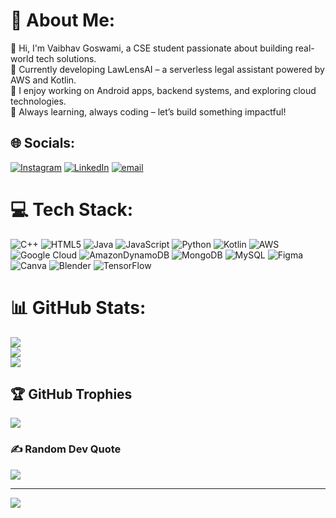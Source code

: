 # 💫 About Me:
👋 Hi, I'm Vaibhav Goswami, a CSE student passionate about building real-world tech solutions.  <br>📱 Currently developing LawLensAI – a serverless legal assistant powered by AWS and Kotlin.  <br>🚀 I enjoy working on Android apps, backend systems, and exploring cloud technologies.  <br>🌱 Always learning, always coding – let’s build something impactful!<br>


## 🌐 Socials:
[![Instagram](https://img.shields.io/badge/Instagram-%23E4405F.svg?logo=Instagram&logoColor=white)](https://instagram.com/14o9_vaibhav.gsmi) [![LinkedIn](https://img.shields.io/badge/LinkedIn-%230077B5.svg?logo=linkedin&logoColor=white)](https://linkedin.com/in/in/mist-vaibhav-goswami) [![email](https://img.shields.io/badge/Email-D14836?logo=gmail&logoColor=white)](mailto:vaibhavgoswami5002.14@gmail.com) 

# 💻 Tech Stack:
![C++](https://img.shields.io/badge/c++-%2300599C.svg?style=flat&logo=c%2B%2B&logoColor=white) ![HTML5](https://img.shields.io/badge/html5-%23E34F26.svg?style=flat&logo=html5&logoColor=white) ![Java](https://img.shields.io/badge/java-%23ED8B00.svg?style=flat&logo=openjdk&logoColor=white) ![JavaScript](https://img.shields.io/badge/javascript-%23323330.svg?style=flat&logo=javascript&logoColor=%23F7DF1E) ![Python](https://img.shields.io/badge/python-3670A0?style=flat&logo=python&logoColor=ffdd54) ![Kotlin](https://img.shields.io/badge/kotlin-%237F52FF.svg?style=flat&logo=kotlin&logoColor=white) ![AWS](https://img.shields.io/badge/AWS-%23FF9900.svg?style=flat&logo=amazon-aws&logoColor=white) ![Google Cloud](https://img.shields.io/badge/GoogleCloud-%234285F4.svg?style=flat&logo=google-cloud&logoColor=white) ![AmazonDynamoDB](https://img.shields.io/badge/Amazon%20DynamoDB-4053D6?style=flat&logo=Amazon%20DynamoDB&logoColor=white) ![MongoDB](https://img.shields.io/badge/MongoDB-%234ea94b.svg?style=flat&logo=mongodb&logoColor=white) ![MySQL](https://img.shields.io/badge/mysql-4479A1.svg?style=flat&logo=mysql&logoColor=white) ![Figma](https://img.shields.io/badge/figma-%23F24E1E.svg?style=flat&logo=figma&logoColor=white) ![Canva](https://img.shields.io/badge/Canva-%2300C4CC.svg?style=flat&logo=Canva&logoColor=white) ![Blender](https://img.shields.io/badge/blender-%23F5792A.svg?style=flat&logo=blender&logoColor=white) ![TensorFlow](https://img.shields.io/badge/TensorFlow-%23FF6F00.svg?style=flat&logo=TensorFlow&logoColor=white)
# 📊 GitHub Stats:
![](https://github-readme-stats.vercel.app/api?username=vaibhavgoswami14o9&theme=midnight-purple&hide_border=false&include_all_commits=false&count_private=false)<br/>
![](https://nirzak-streak-stats.vercel.app/?user=vaibhavgoswami14o9&theme=midnight-purple&hide_border=false)<br/>
![](https://github-readme-stats.vercel.app/api/top-langs/?username=vaibhavgoswami14o9&theme=midnight-purple&hide_border=false&include_all_commits=false&count_private=false&layout=compact)

## 🏆 GitHub Trophies
![](https://github-profile-trophy.vercel.app/?username=vaibhavgoswami14o9&theme=radical&no-frame=false&no-bg=false&margin-w=4)

### ✍️ Random Dev Quote
![](https://quotes-github-readme.vercel.app/api?type=horizontal&theme=radical)

---
[![](https://visitcount.itsvg.in/api?id=vaibhavgoswami14o9&icon=10&color=13)](https://visitcount.itsvg.in)

<!-- Proudly created with GPRM ( https://gprm.itsvg.in ) -->

